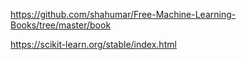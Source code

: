 https://github.com/shahumar/Free-Machine-Learning-Books/tree/master/book

https://scikit-learn.org/stable/index.html

